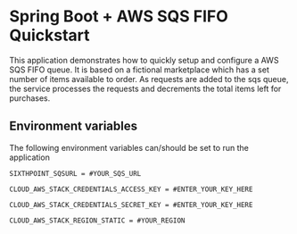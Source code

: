 # Spring Boot + AWS SQS FIFO Quickstart

This application demonstrates how to quickly setup and configure a AWS SQS FIFO queue. It is based on a fictional marketplace which has a set number of items available to order. As requests are added to the sqs queue, the service processes the requests and decrements the total items left for purchases.

## Environment variables

The following environment variables can/should be set to run the application

`SIXTHPOINT_SQSURL = #YOUR_SQS_URL`

`CLOUD_AWS_STACK_CREDENTIALS_ACCESS_KEY = #ENTER_YOUR_KEY_HERE`

`CLOUD_AWS_STACK_CREDENTIALS_SECRET_KEY = #ENTER_YOUR_KEY_HERE`

`CLOUD_AWS_STACK_REGION_STATIC = #YOUR_REGION`